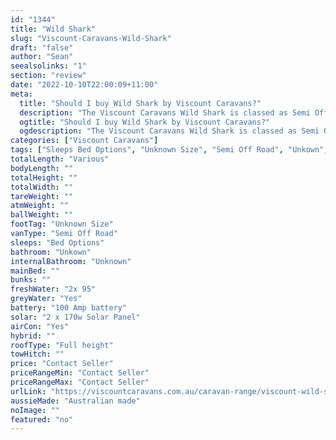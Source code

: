 ```yaml
---
id: "1344"
title: "Wild Shark"
slug: "Viscount-Caravans-Wild-Shark"
draft: "false"
author: "Sean"
seealsolinks: "1"
section: "review"
date: "2022-10-10T22:00:09+11:00"
meta:
  title: "Should I buy Wild Shark by Viscount Caravans?"
  description: "The Viscount Caravans Wild Shark is classed as Semi Off Road, and sleeps Bed Options people. It is Australian made and comes in at Unknown Size. It generally has Unkown."
  ogtitle: "Should I buy Wild Shark by Viscount Caravans?"
  ogdescription: "The Viscount Caravans Wild Shark is classed as Semi Off Road, and sleeps Bed Options people. It is Australian made and comes in at Unknown Size. It generally has Unkown."
categories: ["Viscount Caravans"]
tags: ["Sleeps Bed Options", "Unknown Size", "Semi Off Road", "Unkown", "Full height", "Price Unknown", "Australian made"]
totalLength: "Various"
bodyLength: ""
totalHeight: ""
totalWidth: ""
tareWeight: ""
atmWeight: ""
ballWeight: ""
footTag: "Unknown Size"
vanType: "Semi Off Road"
sleeps: "Bed Options"
bathroom: "Unkown"
internalBathroom: "Unknown"
mainBed: ""
bunks: ""
freshWater: "2x 95"
greyWater: "Yes"
battery: "100 Amp battery"
solar: "2 x 170w Solar Panel"
airCon: "Yes"
hybrid: ""
roofType: "Full height"
towHitch: ""
price: "Contact Seller"
priceRangeMin: "Contact Seller"
priceRangeMax: "Contact Seller"
urlLink: "https://viscountcaravans.com.au/caravan-range/viscount-wild-shark/"
aussieMade: "Australian made"
noImage: ""
featured: "no"
---
```

